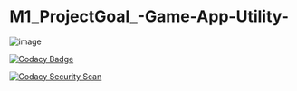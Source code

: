 # M1_ProjectGoal_-Game-App-Utility-
![image](https://user-images.githubusercontent.com/83902823/153590700-4e83ae4a-9125-4fc8-9bef-ab5652a5684d.png)


[![Codacy Badge](https://app.codacy.com/project/badge/Grade/590b2e41e43e4c7686281d6947fc9308)](https://www.codacy.com/gh/yogeshsurve1410/M1_ProjectGoal_-Game-App-Utility-/dashboard?utm_source=github.com&amp;utm_medium=referral&amp;utm_content=yogeshsurve1410/M1_ProjectGoal_-Game-App-Utility-&amp;utm_campaign=Badge_Grade)

[![Codacy Security Scan](https://github.com/yogeshsurve1410/M1_ProjectGoal_-Game-App-Utility-/actions/workflows/codacy-analysis.yml/badge.svg)](https://github.com/yogeshsurve1410/M1_ProjectGoal_-Game-App-Utility-/actions/workflows/codacy-analysis.yml)
